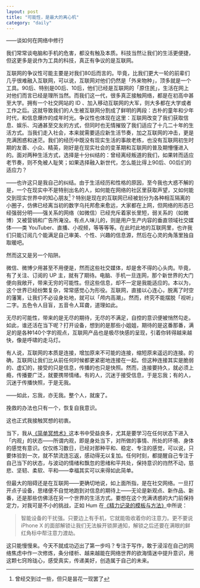 ```yaml
---
layout: post
title: "可能性，是最大的离心机"
category: "daily"
---
```


——谈如何在网络中修行

我们常常谈电脑和手机的危害，都没有触及本质。科技当然让我们的生活更便捷，但这更多是说作为工具的科技，真正有争议的是互联网。

互联网的争议性可能主要是对我们80后而言的。毕竟，比我们更大一轮的前辈们几乎很难融入互联网，可以说，互联网对他们仍然是「外来物种」，顶多就是一个工具。90后、特别是00后、10后，他们已经是互联网的「原住民」，生活在网上对他们而言已经是理所当然。而我们这一代，很多真正接触网络，都是在初高中甚至大学。拥有一个社交网站的 ID 、加入移动互联网的大军，则大多都在大学或者工作之后。这就导致我们的人生被互联网分割成了鲜明的两段：古朴的童年和少年时代，和信息爆炸的成年时光。争议性也体现在这里：互联网改变了我们获取信息、娱乐、沟通甚至交友的方式，但同时也无情摧毁了我们适应了十几二十年的生活方式。当我们走入社会，本来就需要适应新生活节奏，加之互联网的冲击，更是充满困惑和迷茫。我们的经历中既没有现实生活的事故老练，也没有互联网初生时期的友善、小众、精英，刚好是在现实社会的变革期和互联网的普及期懵懂进入的。面对两种生活方式，选择是十分纠结的：曾经离经叛道的我们，如果转而适应老节奏，则不免被人耻笑；如果选择融入新世代，怎么能比得上90后、00后们的适应力？

——也许这只是我自己的纠结。由于生活经历和性格的原因，至今我也大惑不解的是，一个在现实中不是特别出名的人，如何能在网络的社区里获取声望，又如何能交到现实世界中的知心朋友[^1]？特别是现在的互联网已经被划分为各种相互隔离的小圈子，仿佛已经离当初的数字乌托邦愈来愈远，大家都在上网，但网络的形态已经强弱分明——强关系的网络（如微信）已经充斥着家长里短，弱关系的（如微博）又被营销和广告所淹没。有点人味儿的，则是用户生产内容的垂直领域社交媒体——类 YouTuber、直播、小视频，等等等等。在此时此地的互联网里，也许我们只能订阅几个能满足自己审美、个性、兴趣的信息源，然后在心灵的角落里独自取暖吧。

然而这又是另一个陷阱。

微信、微博少用甚至不用便是，然而这些社交媒体，却是舍不得的心头肉。毕竟，有了关注、订阅的 UP 主，就有了期待。电脑、手机一旦连网，那个新世界的大门便向我敞开，带来无穷的可能性。但这些信息，却不一定是我能适应的。本以为，这个世界已经纷繁复杂，常常感觉心为形役。互联网，直接以心连心，脱离了时空的藩篱，让我们不必设身处地，就可以「颅内高潮」。然而，终究不能摆脱「视听」二字。五色令人目盲，五音令人耳聋，道理如此。

无尽的可能性，带来的是无尽的期待，无尽的不满足，自控的意识便被悄然勾走。如此，谁还活在当下呢？打开设备，想到的是那些小姐姐，期待的是这番那番，满足的是各种140个字的观点，互联网产品也是极尽快感的呈现，引着你转得越来越快，像是呼啸的走马灯。

有人说，互联网的本质是连接，增加原来不可能的连接，缩短原来遥远的连接。的确，互联网让我们比从前任何时候都更紧密地连接在一起。但这种连接其实是脆弱的、虚幻的，接受的只是信息，传播的也只是快照。然而，连接要持久，就必须上瘾，传播要广泛，就要携带情绪。有的人，沉迷于接受信息，于是忘我；有的人，沉迷于传播快照，于是无我。

——如此，忘我，亦无我。整个人，就废了。

挽救的办法也只有一个，恢复自我意识。

这也正式我接触冥想的初衷。

当下，我从[《简单冥想术》](https://book.douban.com/subject/25867744/)这本书中受益良多，尤其是要学习在任何状态下进入「内观」的状态——所谓内观，即是身处当下，对所做的事情、所处的环境、身体的感觉有意识。仅仅练习数日，已经对那种平和、稳定、专注的感觉，可以说，只要体验到一次，就不禁流连忘返，感动得无以复加。任何时刻，都提醒自己专注于自己当下的状态，与波动的情绪和飘忽的思绪和平共处，保持意识的岿然不动，慈悲、坚韧、柔软、平和——幸福其实可以来得如此简单。

但最大的阻碍还是在互联网——更确切地说，如上面所指，是在社交网络。一旦打开点子设备，思绪便不自觉地跑到对信息的期待上——无论是新观点、新作品、新番，还是那些仿佛活在另一个世界的生活方式。要想在这个充满诱惑的大门前保持定力，对我可是不小的挑战，正如 Hum 在[《精力记录的模板与方法》](https://sspai.com/post/45357)中所说：

> 智能设备的干扰强。只要边上有手机，它就能吸收着你的注意力。更不要说 iPhone X 的面部解锁让我们无法躲开锁屏通知，解锁之后还要在满眼的鲜红角标中帮注意力渡劫。

这只能慢慢来。今天不就成功迈出了第一步吗？专注于写作，敢于浸淫在自己的网络焦虑中作一次修炼，条分缕析、越来越能在网络世界的欲海情迷中提升意识，用这颗七窍玲珑心，感受真实，传递美好，创造属于自己的未来。

[^1]: 曾经交到过一些，但只是昙花一现罢了